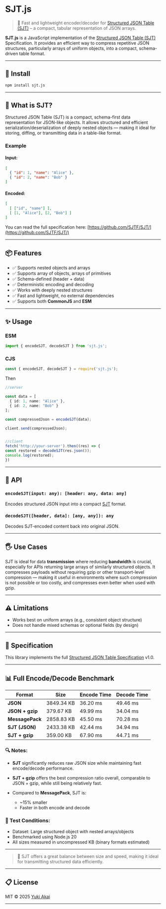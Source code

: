 # SJT.js

> 🚀 Fast and lightweight encoder/decoder for [Structured JSON Table (SJT)](https://github.com/SJTF/SJT/) – a compact, tabular representation of JSON arrays.

**SJT.js** is a JavaScript implementation of the [Structured JSON Table (SJT)](https://github.com/SJTF/SJT/) Specification. It provides an efficient way to compress repetitive JSON structures, particularly arrays of uniform objects, into a compact, schema-driven table format.

---

## 🔧 Install

```bash
npm install sjt.js
```

---

## 🧠 What is SJT?

Structured JSON Table (SJT) is a compact, schema-first data representation for JSON-like objects. It allows structured and efficient serialization/deserialization of deeply nested objects — making it ideal for storing, diffing, or transmitting data in a table-like format.

### Example

#### Input:

```json
[
  { "id": 1, "name": "Alice" },
  { "id": 2, "name": "Bob" }
]
```

#### Encoded:

```json
[
  [ ["id", "name"] ],
  [ [1, "Alice"], [2, "Bob"] ]
]
```

You can read the full specification here: [https://github.com/SJTF/SJT/](https://github.com/SJTF/SJT/)

---

## 📦 Features

* ✅ Supports nested objects and arrays
* ✅ Supports array of objects, arrays of primitives
* ✅ Schema-defined (header + data)
* ✅ Deterministic encoding and decoding
* ✅ Works with deeply nested structures
* ✅ Fast and lightweight, no external dependencies
* ✅ Supports both **CommonJS** and **ESM**

---

## ✨ Usage

### ESM

```ts
import { encodeSJT, decodeSJT } from 'sjt.js';
```

### CJS

```ts
const { encodeSJT, decodeSJT } = require('sjt.js');
```

Then

```ts
//server

const data = [
  { id: 1, name: "Alice" },
  { id: 2, name: "Bob" }
];

const compressedJson = encodeSJT(data);

client.send(compressedJson);


//client
fetch('http://your-server').then((res) => {
const restored = decodeSJT(res.json());
console.log(restored);
}) 

```

---

## 🧪 API

### `encodeSJT(input: any): [header: any, data: any]`

Encodes structured JSON input into a compact [SJT](https://github.com/SJTF/SJT/) format.

### `decodeSJT([header, data]: [any, any]): any`

Decodes SJT-encoded content back into original JSON.

---

## 🖐 Use Cases

SJT is ideal for data **transmission** where reducing **bandwidth** is crucial, especially for APIs returning large arrays of similarly structured objects. It compresses payloads without requiring gzip or other transport-level compression — making it useful in environments where such compression is not possible or too costly, and compresses even better when used with gzip.


---

## ⚠ Limitations

* Works best on uniform arrays (e.g., consistent object structure)
* Does not handle mixed schemas or optional fields (by design)

---

## 📑 Specification

This library implements the full [Structured JSON Table Specification](https://github.com/SJTF/SJT/) v1.0.

---


## 📊 Full Encode/Decode Benchmark

| Format          | Size       | Encode Time | Decode Time |
| --------------- | ---------- | ----------- | ----------- |
| **JSON**        | 3849.34 KB | 36.20 ms    | 49.46 ms    |
| **JSON + gzip** | 379.67 KB  | 49.99 ms    | 34.04 ms    |
| **MessagePack** | 2858.83 KB | 45.50 ms    | 70.28 ms    |
| **SJT (JSON)**  | 2433.38 KB | 42.44 ms    | 34.94 ms    |
| **SJT + gzip**  | 359.00 KB  | 67.90 ms    | 44.71 ms    |

### 🔍 Notes:

* **SJT** significantly reduces raw JSON size while maintaining fast encode/decode performance.
* **SJT + gzip** offers the best compression ratio overall, comparable to JSON + gzip, while still being relatively fast.
* Compared to **MessagePack**, SJT is:

  * \~15% smaller
  * Faster in both encode and decode

### 🧪 Test Conditions:

* Dataset: Large structured object with nested arrays/objects
* Benchmarked using Node.js 20
* All sizes measured in uncompressed KB (binary formats estimated)

---

> 🚀 SJT offers a great balance between size and speed, making it ideal for transmitting structured data efficiently.

---

## 📋 License

MIT © 2025 [Yuki Akai](https://github.com/yukiakai212)

---
